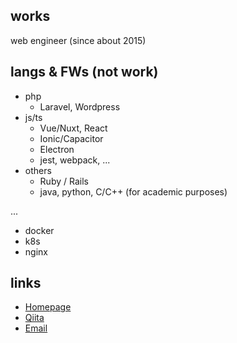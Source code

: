 ## works

web engineer (since about 2015)

## langs & FWs (not work)

- php
  - Laravel, Wordpress
- js/ts
  - Vue/Nuxt, React
  - Ionic/Capacitor
  - Electron
  - jest, webpack, ...
- others
  - Ruby / Rails
  - java, python, C/C++ (for academic purposes)

...

- docker
- k8s
- nginx

## links

- [Homepage](https://up-tri.me)
- [Qiita](https://qiita.com/up-tri)
- [Email](mailto:yaki-shake@up-tri.me)

